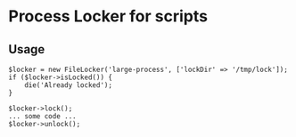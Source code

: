 Process Locker for scripts
==========================
Usage
-----
    $locker = new FileLocker('large-process', ['lockDir' => '/tmp/lock']);
    if ($locker->isLocked()) {
        die('Already locked');
    }
    
    $locker->lock();
    ... some code ...
    $locker->unlock();